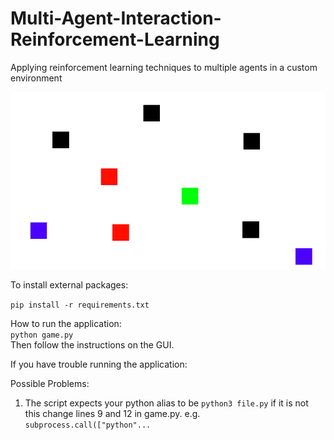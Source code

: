 # Multi-Agent-Interaction-Reinforcement-Learning
Applying reinforcement learning techniques to multiple agents in a custom environment

![](images/landing.gif)


To install external packages:

```pip install -r requirements.txt```

How to run the application:  
    ``` python game.py ```  
    Then follow the instructions on the GUI.


If you have trouble running the application:

Possible Problems:
1. The script expects your python alias to be ```python3 file.py```
    if it is not this change lines 9 and 12 in game.py.
    e.g. ```subprocess.call(["python"... ```
